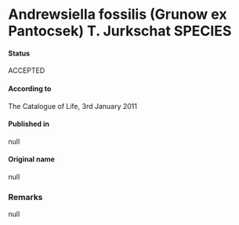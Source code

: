 Andrewsiella fossilis (Grunow ex Pantocsek) T. Jurkschat SPECIES
=======

#### Status
ACCEPTED

#### According to
The Catalogue of Life, 3rd January 2011

#### Published in
null

#### Original name
null

### Remarks
null